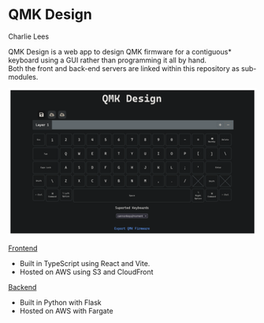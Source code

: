 # QMK Design

Charlie Lees

QMK Design is a web app to design QMK firmware for a contiguous* keyboard using a GUI rather than programming it all by hand.\
Both the front and back-end servers are linked within this repository as sub-modules.

![](./Screenshot.png)

<ins>Frontend</ins>
* Built in TypeScript using React and Vite.
* Hosted on AWS using S3 and CloudFront

<ins>Backend</ins>
* Built in Python with Flask
* Hosted on AWS with Fargate

